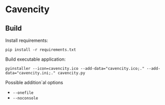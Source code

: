 # Cavencity



## Build

Install requirements:
```shell
pip install -r requirements.txt
```

Build executable application:
```shell
pyinstaller --icon=cavencity.ico --add-data="cavencity.ico;." --add-data="cavencity.ini;." cavencity.py
```
Possible addition`al options
- `--onefile`
- `--noconsole`
